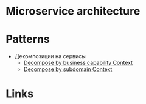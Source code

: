 # Microservice architecture

# Patterns
* Декомпозиции на сервисы
  * [Decompose by business capability Context](https://microservices.io/patterns/decomposition/decompose-by-business-capability.html)
  * [Decompose by subdomain Context](https://microservices.io/patterns/decomposition/decompose-by-subdomain.html)

# Links
